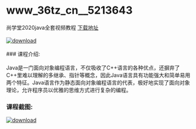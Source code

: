# www_36tz_cn__5213643
尚学堂2020java全套视频教程
[下载地址](http://www.36tz.cn/article/5213643 "下载地址")
<br/></br>[![download](http://36tz.cn/muke_img/2020_06_1-21-300x188.png "下载地址")](http://www.36tz.cn/article/5213643 "下载地址")
<br/></br>### 课程介绍:<br/></br>Java是一门面向对象编程语言，不仅吸收了C++语言的各种优点，还摒弃了C++里难以理解的多继承、指针等概念，因此Java语言具有功能强大和简单易用两个特征。Java语言作为静态面向对象编程语言的代表，极好地实现了面向对象理论，允许程序员以优雅的思维方式进行复杂的编程。

### 课程截图:
[![download](http://36tz.cn/muke_img/2020_06_2-24.png "下载地址")](http://www.36tz.cn/article/5213643 "下载地址")
